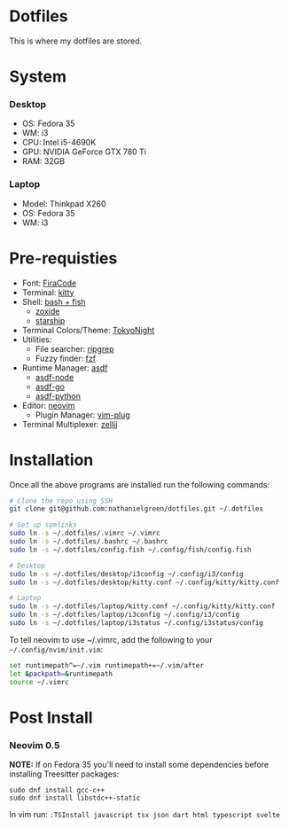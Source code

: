 # Dotfiles

This is where my dotfiles are stored.

# System

### Desktop

- OS: Fedora 35
- WM: i3
- CPU: Intel i5-4690K
- GPU: NVIDIA GeForce GTX 780 Ti
- RAM: 32GB

### Laptop

- Model: Thinkpad X260
- OS: Fedora 35
- WM: i3

# Pre-requisties

- Font: [FiraCode](https://github.com/tonsky/FiraCode/wiki/Linux-instructions#installing-with-a-package-manager)
- Terminal: [kitty](https://sw.kovidgoyal.net/kitty/)
- Shell: [bash + fish](https://fishshell.com/)
  - [zoxide](https://github.com/ajeetdsouza/zoxide)
  - [starship](https://starship.rs/)
- Terminal Colors/Theme: [TokyoNight](https://github.com/folke/tokyonight.nvim)
- Utilities:
  - File searcher: [ripgrep](https://github.com/BurntSushi/ripgrep)
  - Fuzzy finder: [fzf](https://github.com/junegunn/fzf)
- Runtime Manager: [asdf](https://asdf-vm.com/)
  - [asdf-node](https://github.com/asdf-vm/asdf-nodejs)
  - [asdf-go](https://github.com/kennyp/asdf-golang)
  - [asdf-python](https://github.com/danhper/asdf-python)
- Editor: [neovim](https://github.com/neovim/neovim)
  - Plugin Manager: [vim-plug](https://github.com/junegunn/vim-plug)
- Terminal Multiplexer: [zellij](https://zellij.dev/)

# Installation

Once all the above programs are installed run the following commands:

```bash
# Clone the repo using SSH
git clone git@github.com:nathanielgreen/dotfiles.git ~/.dotfiles

# Set up symlinks
sudo ln -s ~/.dotfiles/.vimrc ~/.vimrc
sudo ln -s ~/.dotfiles/.bashrc ~/.bashrc
sudo ln -s ~/.dotfiles/config.fish ~/.config/fish/config.fish

# Desktop
sudo ln -s ~/.dotfiles/desktop/i3config ~/.config/i3/config
sudo ln -s ~/.dotfiles/desktop/kitty.conf ~/.config/kitty/kitty.conf

# Laptop
sudo ln -s ~/.dotfiles/laptop/kitty.conf ~/.config/kitty/kitty.conf
sudo ln -s ~/.dotfiles/laptop/i3config ~/.config/i3/config
sudo ln -s ~/.dotfiles/laptop/i3status ~/.config/i3status/config
```

To tell neovim to use ~/.vimrc, add the following to your
`~/.config/nvim/init.vim`:

```bash
set runtimepath^=~/.vim runtimepath+=~/.vim/after
let &packpath=&runtimepath
source ~/.vimrc
```

# Post Install

### Neovim 0.5

**NOTE:** If on Fedora 35 you'll need to install some dependencies before
installing Treesitter packages:

```
sudo dnf install gcc-c++
sudo dnf install libstdc++-static
```

In vim run: `:TSInstall javascript tsx json dart html typescript svelte`
